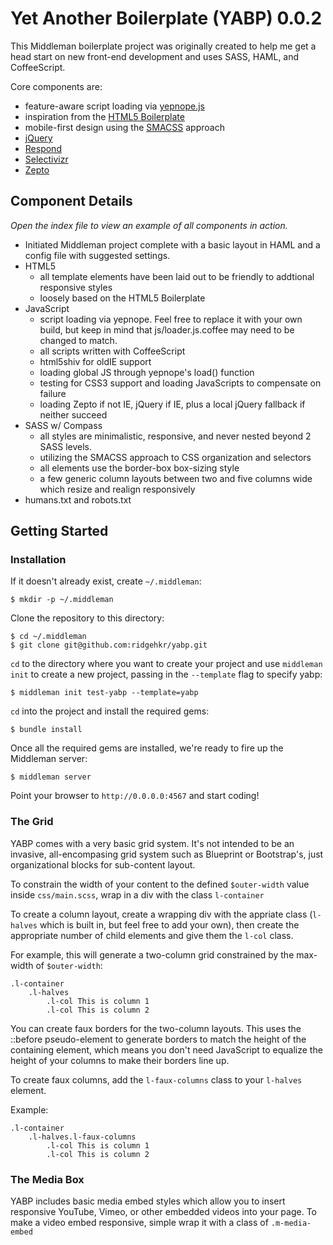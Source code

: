 Yet Another Boilerplate (YABP) 0.0.2
====

This Middleman boilerplate project was originally created to help me get a head start on new front-end development and uses SASS, HAML, and CoffeeScript.

Core components are:
* feature-aware script loading via [yepnope.js](http://yepnopejs.com/)
* inspiration from the [HTML5 Boilerplate](http://html5boilerplate.com/)
* mobile-first design using the [SMACSS](http://smacss.com/) approach
* [jQuery](http://jquery.com/)
* [Respond](https://github.com/scottjehl/Respond)
* [Selectivizr](http://selectivizr.com/)
* [Zepto](http://zeptojs.com/)

Component Details
----

*Open the index file to view an example of all components in action.*

* Initiated Middleman project complete with a basic layout in HAML and a config file with suggested settings.
* HTML5
  * all template elements have been laid out to be friendly to addtional responsive styles
  * loosely based on the HTML5 Boilerplate
* JavaScript
  * script loading via yepnope. Feel free to replace it with your own build, but keep in mind that js/loader.js.coffee may need to be changed to match. 
  * all scripts written with CoffeeScript
  * html5shiv for oldIE support
  * loading global JS through yepnope's load() function
  * testing for CSS3 support and loading JavaScripts to compensate on failure
  * loading Zepto if not IE, jQuery if IE, plus a local jQuery fallback if neither succeed
* SASS w/ Compass
  * all styles are minimalistic, responsive, and never nested beyond 2 SASS levels.
  * utilizing the SMACSS approach to CSS organization and selectors
  * all elements use the border-box box-sizing style
  * a few generic column layouts between two and five columns wide which resize and realign responsively
* humans.txt and robots.txt

Getting Started
----

### Installation
If it doesn't already exist, create ```~/.middleman```:
```
$ mkdir -p ~/.middleman
```
Clone the repository to this directory:
```
$ cd ~/.middleman
$ git clone git@github.com:ridgehkr/yabp.git
```

```cd``` to the directory where you want to create your project and use ```middleman init``` to create a new project, passing in the ```--template``` flag to specify yabp:
```
$ middleman init test-yabp --template=yabp
```

```cd``` into the project and install the required gems:
```
$ bundle install
```

Once all the required gems are installed, we're ready to fire up the Middleman server:
```
$ middleman server
```

Point your browser to ```http://0.0.0.0:4567``` and start coding!

### The Grid
YABP comes with a very basic grid system. It's not intended to be an invasive, all-encompasing grid system such as Blueprint or Bootstrap's, just organizational blocks for sub-content layout.

To constrain the width of your content to the defined ```$outer-width``` value inside ```css/main.scss```, wrap in a div with the class ```l-container```

To create a column layout, create a wrapping div with the appriate class (```l-halves``` which is built in, but feel free to add your own), then create the appropriate number of child elements and give them the ```l-col``` class.

For example, this will generate a two-column grid constrained by the max-width of ```$outer-width```:
```haml
.l-container
    .l-halves
        .l-col This is column 1
        .l-col This is column 2
```

You can create faux borders for the two-column layouts. This uses the ::before pseudo-element to generate borders to match the height of the containing element, which means you don't need JavaScript to equalize the height of your columns to make their borders line up.

To create faux columns, add the ```l-faux-columns``` class to your ```l-halves``` element. 

Example:
```haml
.l-container
    .l-halves.l-faux-columns
        .l-col This is column 1
        .l-col This is column 2
```

### The Media Box
YABP includes basic media embed styles which allow you to insert responsive YouTube, Vimeo, or other embedded videos into your page. To make a video embed responsive, simple wrap it with a class of ```.m-media-embed```
